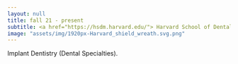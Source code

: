 ```yaml
---
layout: null
title: fall 21 - present
subtitle: <a href="https://hsdm.harvard.edu/"> Harvard School of Dental Medicine </a>
image: "assets/img/1920px-Harvard_shield_wreath.svg.png"
---
```

Implant Dentistry (Dental Specialties).
